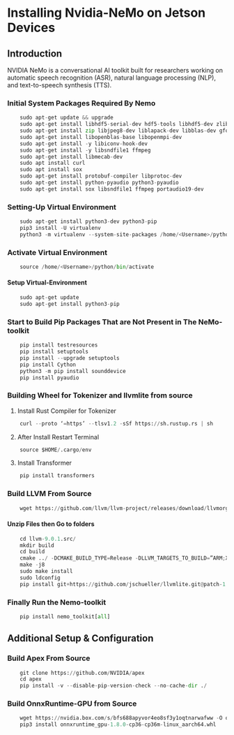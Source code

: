 # Installing Nvidia-NeMo on Jetson Devices

## Introduction
NVIDIA NeMo is a conversational AI toolkit built for researchers working on automatic speech recognition (ASR), natural language processing (NLP), and text-to-speech synthesis (TTS).

### Initial System Packages Required By Nemo
```python
    sudo apt-get update && upgrade
    sudo apt-get install libhdf5-serial-dev hdf5-tools libhdf5-dev zlib1g-dev
    sudo apt-get install zip libjpeg8-dev liblapack-dev libblas-dev gfortran
    sudo apt-get install libopenblas-base libopenmpi-dev
    sudo apt-get install -y libiconv-hook-dev
    sudo apt-get install -y libsndfile1 ffmpeg
    sudo apt-get install libmecab-dev
    sudo apt install curl
    sudo apt install sox
    sudo apt-get install protobuf-compiler libprotoc-dev
    sudo apt-get install python-pyaudio python3-pyaudio
    sudo apt-get install sox libsndfile1 ffmpeg portaudio19-dev
```
### Setting-Up Virtual Environment
```python
    sudo apt-get install python3-dev python3-pip
    pip3 install -U virtualenv
    python3 -m virtualenv --system-site-packages /home/<Username>/python
```

### Activate Virtual Environment
```python
    source /home/<Username>/python/bin/activate
```
#### Setup Virtual-Environment
```python
    sudo apt-get update
    sudo apt-get install python3-pip
```

### Start to Build Pip Packages That are Not Present in The NeMo-toolkit
```python
    pip install testresources
    pip install setuptools
    pip install --upgrade setuptools
    pip install Cython
    python3 -m pip install sounddevice
    pip install pyaudio
```
### Building Wheel for Tokenizer and llvmlite from source

1. Install Rust Compiler for Tokenizer
```python
    curl --proto ‘=https’ --tlsv1.2 -sSf https://sh.rustup.rs | sh
```
2. After Install Restart Terminal
```python
    source $HOME/.cargo/env
```
3. Install Transformer
```python
    pip install transformers
```
### Build LLVM From Source
```python
    wget https://github.com/llvm/llvm-project/releases/download/llvmorg-9.0.1/llvm-9.0.1.src.tar.xz
```
#### Unzip Files then Go to folders
```python
    cd llvm-9.0.1.src/
    mkdir build
    cd build
    cmake ../ -DCMAKE_BUILD_TYPE=Release -DLLVM_TARGETS_TO_BUILD=”ARM;X86;AArch64”
    make -j8
    sudo make install
    sudo ldconfig
    pip install git+https://github.com/jschueller/llvmlite.git@patch-1
```
### Finally Run the Nemo-toolkit
```python
    pip install nemo_toolkit[all]
```

## Additional Setup & Configuration
### Build Apex From Source
```python
    git clone https://github.com/NVIDIA/apex
    cd apex
    pip install -v --disable-pip-version-check --no-cache-dir ./
```
### Build OnnxRuntime-GPU from Source
```python
    wget https://nvidia.box.com/s/bfs688apyvor4eo8sf3y1oqtnarwafww -O onnxruntime_gpu-1.8.0-cp36-cp36m-linux_aarch64.whl
    pip3 install onnxruntime_gpu-1.8.0-cp36-cp36m-linux_aarch64.whl
```
